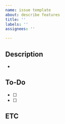 ```yaml
---
name: issue template
about: describe features
title: ''
labels: ''
assignees: ''

---
```


## Description
- 

## To-Do
- [ ] 
- [ ] 

## ETC
